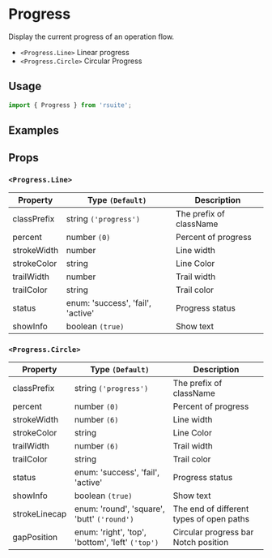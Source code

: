 # Progress

Display the current progress of an operation flow.

* `<Progress.Line>` Linear progress
* `<Progress.Circle>` Circular Progress

## Usage

```js
import { Progress } from 'rsuite';
```

## Examples

<!--{demo}-->

## Props

### `<Progress.Line>`

| Property    | Type `(Default)`                  | Description             |
| ----------- | --------------------------------- | ----------------------- |
| classPrefix | string `('progress')`             | The prefix of className |
| percent     | number `(0)`                      | Percent of progress     |
| strokeWidth | number                            | Line width              |
| strokeColor | string                            | Line Color              |
| trailWidth  | number                            | Trail width             |
| trailColor  | string                            | Trail color             |
| status      | enum: 'success', 'fail', 'active' | Progress status         |
| showInfo    | boolean `(true)`                  | Show text               |

### `<Progress.Circle>`

| Property      | Type `(Default)`                                 | Description                              |
| ------------- | ------------------------------------------------ | ---------------------------------------- |
| classPrefix   | string `('progress')`                            | The prefix of className                  |
| percent       | number `(0)`                                     | Percent of progress                      |
| strokeWidth   | number `(6)`                                     | Line width                               |
| strokeColor   | string                                           | Line Color                               |
| trailWidth    | number `(6)`                                     | Trail width                              |
| trailColor    | string                                           | Trail color                              |
| status        | enum: 'success', 'fail', 'active'                | Progress status                          |
| showInfo      | boolean `(true)`                                 | Show text                                |
| strokeLinecap | enum: 'round', 'square', 'butt' `('round')`      | The end of different types of open paths |
| gapPosition   | enum: 'right', 'top', 'bottom', 'left' `('top')` | Circular progress bar Notch position     |
